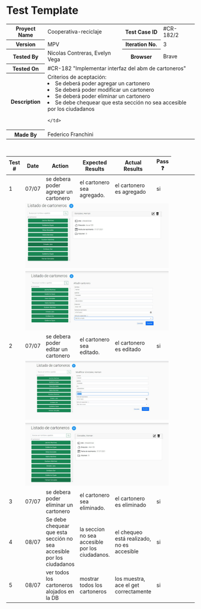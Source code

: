 # Test Template

<table style= "width: 100%">
  <tr>
    <th> Proyect Name </th>
    <td> Cooperativa-reciclaje</td>
    <th> Test Case ID </th>
    <td> #CR-182/2 </td>
  </tr>
  <tr>
    <th> Version </th>
    <td> MPV </td>
    <th> Iteration No. </th>
    <td> 3 </td>
  </tr>
   <tr>
    <th> Tested By </th>
    <td>Nicolas Contreras, Evelyn Vega</td>
    <th> Browser </th>
    <td> Brave </td>
  </tr>
  <tr>
    <th colspan="1"> Tested On </th> 
    <td colspan="3"> #CR-182 "Implementar interfaz del abm de cartoneros"</td>
  </tr>
   <tr>
    <th colspan="1"> Description </th>
    <td colspan="3"> Criterios de aceptación:
        <li> Se deberá poder agregar un cartonero
        <li> Se deberá poder modificar un cartonero
        <li> Se deberá poder eliminar un cartonero
        <li> Se debe chequear que esta sección no sea accesible por los ciudadanos
        
    </td>
  </tr>
   <tr>
    <th colspan="1"> Made By </th>
    <td colspan="3"> Federico Franchini </td>
  </tr>
</table>

<br>

|Test # | Date | Action | Expected Results | Actual Results | Pass :question: |
| ---   | ---  | ---    | ---              |   ---          | ---   |
| 1 | 07/07 | se debera poder agregar  un cartonero | el cartonero sea agregado. | el cartonero es agregado  | si |
| <td colspan=6>![captura](./_images/../iamgenes/cr-182-post.jpeg)|
| <td colspan=6>![captura](./_images/../iamgenes/cr-182-post-result.jpeg)|
| 2 | 07/07 | se debera poder editar  un cartonero | el cartonero sea editado. | el cartonero es editado  | si |
| <td colspan=6>![captura](./_images/../iamgenes/cr-182-put-result.jpeg)|
| <td colspan=6>![captura](./_images/../iamgenes/cr-182-put.jpeg)|
| 3 | 07/07 | se debera poder eliminar  un cartonero | el cartonero sea eliminado. | el cartonero es eliminado | si |
| 4 | 08/07 | Se debe chequear que esta sección no sea accesible por los ciudadanos | la seccion no sea accesible por los ciudadanos. |el chequeo está realizado, no es accesible | si |
| 5 | 08/07 |ver todos los cartoneros alojados en la DB | mostrar todos los cartoneros | los muestra, ace el get correctamente | si |

